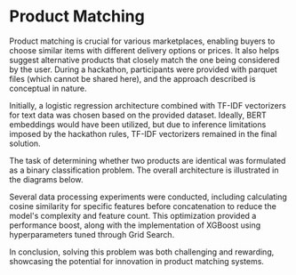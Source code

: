 # Product Matching
Product matching is crucial for various marketplaces, enabling buyers to choose similar items with different delivery options or prices. It also helps suggest alternative products that closely match the one being considered by the user. During a hackathon, participants were provided with parquet files (which cannot be shared here), and the approach described is conceptual in nature.

Initially, a logistic regression architecture combined with TF-IDF vectorizers for text data was chosen based on the provided dataset. Ideally, BERT embeddings would have been utilized, but due to inference limitations imposed by the hackathon rules, TF-IDF vectorizers remained in the final solution.

The task of determining whether two products are identical was formulated as a binary classification problem. The overall architecture is illustrated in the diagrams below.

Several data processing experiments were conducted, including calculating cosine similarity for specific features before concatenation to reduce the model's complexity and feature count. This optimization provided a performance boost, along with the implementation of XGBoost using hyperparameters tuned through Grid Search.

In conclusion, solving this problem was both challenging and rewarding, showcasing the potential for innovation in product matching systems.
